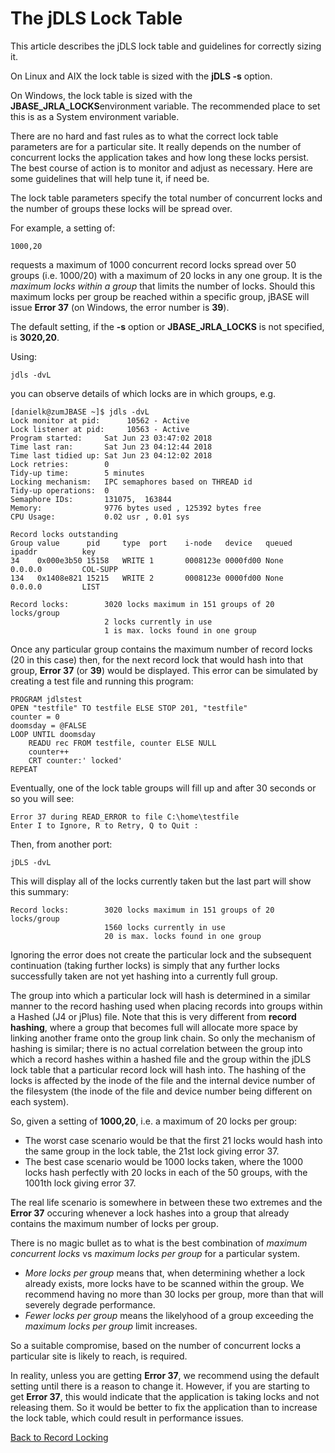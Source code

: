 # The jDLS Lock Table

<PageHeader />

This article describes the jDLS lock table and guidelines for correctly sizing it.

On Linux and AIX the lock table is sized with the **jDLS -s** option.

On Windows, the lock table is sized with the **JBASE\_JRLA\_LOCKS**environment variable. The recommended place to set this is as a System environment variable.

There are no hard and fast rules as to what the correct lock table parameters are for a particular site. It really depends on the number of concurrent locks the application takes and how long these locks persist. The best course of action is to monitor and adjust as necessary. Here are some guidelines that will help tune it, if need be.

The lock table parameters specify the total number of concurrent locks and the number of groups these locks will be spread over.

For example, a setting of:

```
1000,20
```

requests a maximum of 1000 concurrent record locks spread over 50 groups (i.e. 1000/20) with a maximum of 20 locks in any one group. It is the *maximum locks within a group* that limits the number of locks. Should this maximum locks per group be reached within a specific group, jBASE will issue **Error 37** (on Windows, the error number is **39**).

The default setting, if the **-s** option or **JBASE\_JRLA\_LOCKS** is not specified, is **3020,20**.

Using:

```
jdls -dvL
```

you can observe details of which locks are in which groups, e.g.

```
[danielk@zumJBASE ~]$ jdls -dvL
Lock monitor at pid:      10562 - Active
Lock listener at pid:     10563 - Active
Program started:     Sat Jun 23 03:47:02 2018
Time last ran:       Sat Jun 23 04:12:44 2018
Time last tidied up: Sat Jun 23 04:12:02 2018
Lock retries:        0
Tidy-up time:        5 minutes
Locking mechanism:   IPC semaphores based on THREAD id
Tidy-up operations:  0
Semaphore IDs:       131075,  163844
Memory:              9776 bytes used , 125392 bytes free
CPU Usage:           0.02 usr , 0.01 sys

Record locks outstanding
Group value      pid     type  port    i-node   device   queued  ipaddr          key
34    0x000e3b50 15158   WRITE 1       0008123e 0000fd00 None    0.0.0.0         COL-SUPP
134   0x1408e821 15215   WRITE 2       0008123e 0000fd00 None    0.0.0.0         LIST

Record locks:        3020 locks maximum in 151 groups of 20 locks/group
                     2 locks currently in use
                     1 is max. locks found in one group
```

Once any particular group contains the maximum number of record locks (20 in this case) then, for the next record lock that would hash into that group, **Error 37** (or **39**) would be displayed. This error can be simulated by creating a test file and running this program:

```
PROGRAM jdlstest
OPEN "testfile" TO testfile ELSE STOP 201, "testfile"
counter = 0
doomsday = @FALSE
LOOP UNTIL doomsday
    READU rec FROM testfile, counter ELSE NULL
    counter++
    CRT counter:' locked'
REPEAT
```

Eventually, one of the lock table groups will fill up and after 30 seconds or so you will see:

```
Error 37 during READ_ERROR to file C:\home\testfile
Enter I to Ignore, R to Retry, Q to Quit :
```

Then, from another port:

```
jDLS -dvL
```

This will display all of the locks currently taken but the last part will show this summary:

```
Record locks:        3020 locks maximum in 151 groups of 20 locks/group
                     1560 locks currently in use
                     20 is max. locks found in one group
```

Ignoring the error does not create the particular lock and the subsequent continuation (taking further locks) is simply that any further locks successfully taken are not yet hashing into a currently full group.

The group into which a particular lock will hash is determined in a similar manner to the record hashing used when placing records into groups within a Hashed (J4 or jPlus) file. Note that this is very different from **record hashing**, where a group that becomes full will allocate more space by linking another frame onto the group link chain. So only the mechanism of hashing is similar; there is no actual correlation between the group into which a record hashes within a hashed file and the group within the jDLS lock table that a particular record lock will hash into. The hashing of the locks is affected by the inode of the file and the internal device number of the filesystem (the inode of the file and device number being different on each system).

So, given a setting of **1000,20**, i.e. a maximum of 20 locks per group:

- The worst case scenario would be that the first 21 locks would hash into the same group in the lock table, the 21st lock giving error 37.
- The best case scenario would be 1000 locks taken, where the 1000 locks hash perfectly with 20 locks in each of the 50 groups, with the 1001th lock giving error 37.

The real life scenario is somewhere in between these two extremes and the **Error 37** occuring whenever a lock hashes into a group that already contains the maximum number of locks per group.

There is no magic bullet as to what is the best combination of *maximum concurrent locks* vs *maximum locks per group* for a particular system.

- *More locks per group* means that, when determining whether a lock already exists, more locks have to be scanned within the group. We recommend having no more than 30 locks per group, more than that will severely degrade performance.
- *Fewer locks per group* means the likelyhood of a group exceeding the *maximum locks per group* limit increases.

So a suitable compromise, based on the number of concurrent locks a particular site is likely to reach, is required.

In reality, unless you are getting **Error 37**, we recommend using the default setting until there is a reason to change it. However, if you are starting to get **Error 37**, this would indicate that the application is taking locks and not releasing them. So it would be better to fix the application than to increase the lock table, which could result in performance issues.

[Back to Record Locking](./../README.md)

<PageFooter />
